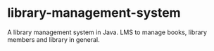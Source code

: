 # library-management-system
A library management system in Java. LMS to manage books, library members and library in general.

